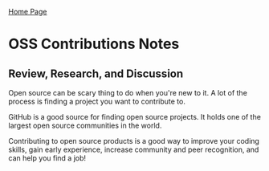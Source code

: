[Home Page](https://devaoc.github.io/reading-notes/)

# OSS Contributions Notes

## Review, Research, and Discussion

Open source can be scary thing to do when you're new to it. A lot of the process is finding a project you want to contribute to.

GitHub is a good source for finding open source projects. It holds one of the largest open source communities in the world.

Contributing to open source products is a good way to improve your coding skills, gain early experience, increase community and peer recognition, and can help you find a job!
